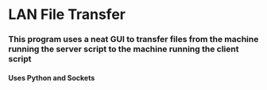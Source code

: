 # LAN File Transfer

### This program uses a neat GUI to transfer files from the machine running the server script to the machine running the client script

#### Uses Python and Sockets